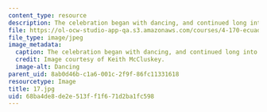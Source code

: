```yaml
---
content_type: resource
description: The celebration began with dancing, and continued long into the night.
file: https://ol-ocw-studio-app-qa.s3.amazonaws.com/courses/4-170-ecuador-workshop-fall-2006/68ba4de8de2e513ff1f671d2ba1fc598_17.jpg
file_type: image/jpeg
image_metadata:
  caption: The celebration began with dancing, and continued long into the night.
  credit: Image courtesy of Keith McCluskey.
  image-alt: Dancing
parent_uid: 8ab0d46b-c1a6-001c-2f9f-86fc11331618
resourcetype: Image
title: 17.jpg
uid: 68ba4de8-de2e-513f-f1f6-71d2ba1fc598
---
```


